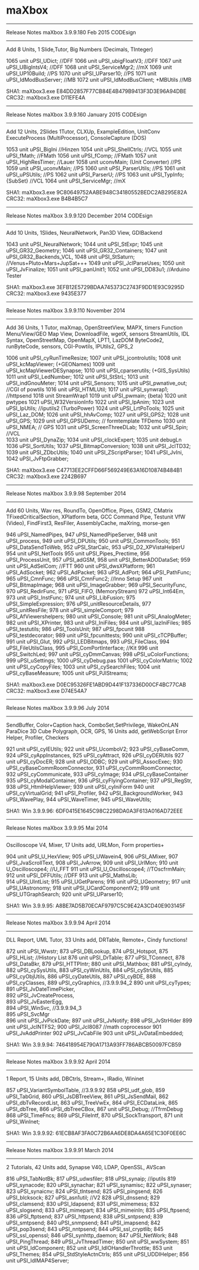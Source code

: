 maXbox
======

****************************************************************
Release Notes maXbox 3.9.9.180 Feb 2015 CODEsign
****************************************************************
Add 8 Units, 1 Slide,Tutor, Big Numbers (Decimals, TInteger)

1065 unit uPSI_UDict;                          //DFF
1066 unit uPSI_ubigFloatV3;                    //DFF
1067 unit uPSI_UBigIntsV4;                     //DFF 
1068 unit uPSI_ServiceMgr2;                    //mX
1069 unit uPSI_UP10Build;                      //PS
1070 unit uPSI_UParser10;                      //PS
1071 unit uPSI_IdModBusServer;                 //MB
1072 unit uPSI_IdModBusClient; +MBUtils        //MB

SHA1:  maXbox3.exe E84DD2857F77CB84E4B479B9413F3D3E96A94DBE
CRC32: maXbox3.exe D11EFE4A

****************************************************************
Release Notes maXbox 3.9.9.160 January 2015 CODEsign
****************************************************************
Add 12 Units, 2Slides 1Tutor, CLXUp, ExampleEdition, UnitConv
ExecuteProcess (MultiProcessor), ConsoleCapture (DOS)

1053 unit uPSI_BigIni                          //Hinzen
1054 unit uPSI_ShellCtrls;                     //VCL
1055 unit uPSI_fMath;                          //FMath
1056 unit uPSI_fComp;                          //FMath
1057 unit uPSI_HighResTimer;                   //Lauer
1058 unit uconvMain; (Unit Converter)          //PS	
1059 unit uPSI_uconvMain;                      //PS
1060 unit uPSI_ParserUtils;                    //PS
1061 unit uPSI_uPSUtils;                       //PS
1062 unit uPSI_ParserU;                        //PS
1063 unit uPSI_TypInfo; {SubSet}               //VCL
1064 unit uPSI_ServiceMgr;                     //mX	

SHA1:  maXbox3.exe 9C80649752AABE948C34180552BEDC2AB295E82A
CRC32: maXbox3.exe B4B4B5C7


****************************************************************
Release Notes maXbox 3.9.9.120 December 2014 CODEsign
****************************************************************
Add 10 Units, 1Slides, NeuralNetwork, Pan3D View, GDIBackend

1043 unit uPSI_NeuralNetwork;
1044 unit uPSI_StExpr;
1045 unit uPSI_GR32_Geometry;
1046 unit uPSI_GR32_Containers;
1047 unit uPSI_GR32_Backends_VCL,
1048 unit uPSI_StSaturn; //Venus+Pluto+Mars+JupSat+++
1049 unit uPSI_JclParseUses;
1050 unit uPSI_JvFinalize;
1051 unit uPSI_panUnit1;
1052 unit uPSI_DD83u1;  //Arduino Tester

SHA1:  maXbox3.exe 3EFB12E5729BDAA745373C2743F9DD1E93C9295D
CRC32: maXbox3.exe 9435E377


****************************************************************
Release Notes maXbox 3.9.9.110 November 2014
****************************************************************
Add 36 Units, 1 Tutor, maXmap, OpenStreetView, MAPX, timers
Function Menu/View/GEO Map View, DownloadFile, wgetX, sensors
StreamUtils, IDL Syntax, OpenStreetMap, OpenMapX, LPT1, LazDOM
ByteCode2, runByteCode, sensors, CGI-Powtils, IPUtils2, GPS_2

1006 unit uPSI_cyRunTimeResize;
1007 unit uPSI_jcontrolutils;
1008 unit uPSI_kcMapViewer; (+GEONames)
1009 unit uPSI_kcMapViewerDESynapse;
1010 unit uPSI_cparserutils; (+GIS_SysUtils) 
1011 unit uPSI_LedNumber;
1012 unit uPSI_StStrL;
1013 unit uPSI_indGnouMeter;
1014 unit uPSI_Sensors;
1015 unit uPSI_pwnative_out; //CGI of powtils
1016 unit uPSI_HTMLUtil;
1017 unit uPSI_synwrap1; //httpsend
1018 unit StreamWrap1
1019 unit uPSI_pwmain; {beta}
1020 unit pwtypes 
1021 uPSI_W32VersionInfo
1022 unit uPSI_IpAnim;
1023 unit uPSI_IpUtils; //iputils2 (TurboPower)
1024 unit uPSI_LrtPoTools;
1025 unit uPSI_Laz_DOM;
1026 unit uPSI_hhAvComp;
1027 unit uPSI_GPS2;
1028 unit uPSI_GPS;
1029 unit uPSI_GPSUDemo; // formtemplate TFDemo
1030 unit uPSI_NMEA;     // GPS
1031 unit uPSI_ScreenThreeDLab;
1032 unit uPSI_Spin; //VCL	
1033 unit uPSI_DynaZip;
1034 unit uPSI_clockExpert;
1035 unit debugLn
1036 uPSI_SortUtils;
1037 uPSI_BitmapConversion;
1038 unit uPSI_JclTD32;
1039 unit uPSI_ZDbcUtils;
1040 unit uPSI_ZScriptParser;
1041 uPSI_JvIni,
1042 uPSI_JvFtpGrabber;

SHA1:  maXbox3.exe C47713EE2CFFD66F569249E63A16D10874B484B1
CRC32: maXbox3.exe 2242B697


****************************************************************
Release Notes maXbox 3.9.9.98 September 2014
****************************************************************
Add 60 Units, Wav res, RoundTo, OpenOffice, Pipes, GSM2, CMatrix
TFixedCriticalSection, XPlatform beta, GCC Command Pipe, Testunit
VfW (Video), FindFirst3, ResFiler, AssemblyCache, maXring, morse-gen

946 uPSI_NamedPipes,
947 uPSI_NamedPipeServer,
948 unit uPSI_process,
949 unit uPSI_DPUtils;
950 unit uPSI_CommonTools;
951 uPSI_DataSendToWeb,
952 uPSI_StarCalc,
953 uPSI_D2_XPVistaHelperU
954 unit uPSI_NetTools
955 unit uPSI_Pipes_Prectime, 
956 uPSI_ProcessUnit,
957 uPSI_adGSM,
958 unit uPSI_BetterADODataSet;
959 unit uPSI_AdSelCom; //FTT
960 unit uPSI_dwsXPlatform;
961 uPSI_AdSocket;
962 uPSI_AdPacket;
963 uPSI_AdPort;
964 uPSI_PathFunc;
965 uPSI_CmnFunc;
966 uPSI_CmnFunc2; //Inno Setup
967 unit uPSI_BitmapImage;
968 unit uPSI_ImageGrabber;
969 uPSI_SecurityFunc,
970 uPSI_RedirFunc,
971 uPSI_FIFO, (MemoryStream)
972 uPSI_Int64Em,
973 unit uPSI_InstFunc;
974 unit uPSI_LibFusion;
975 uPSI_SimpleExpression;
976 uPSI_unitResourceDetails,
977 uPSI_unitResFile;
978 unit uPSI_simpleComport;
979 uPSI_AfViewershelpers;
980 unit uPSI_Console;
981 unit uPSI_AnalogMeter;
982 unit uPSI_XPrinter,
983 unit uPSI_IniFiles;
984 unit uPSI_lazIniFiles;
985 uPSI_testutils;
986 uPSI_ToolsUnit;
987 uPSI_fpcunit
988 uPSI_testdecorator;
989 unit uPSI_fpcunittests;
990 unit uPSI_cTCPBuffer;
991 unit uPSI_Glut,
992 uPSI_LEDBitmaps,
993 uPSI_FileClass,
994 uPSI_FileUtilsClass,
995 uPSI_ComPortInterface; //Kit
996 unit uPSI_SwitchLed;
997 unit uPSI_cyDmmCanvas;
998 uPSI_uColorFunctions;
999 uPSI_uSettings;
1000 uPSI_cyDebug.pas
1001 uPSI_cyColorMatrix;
1002 unit uPSI_cyCopyFiles;
1003 unit uPSI_cySearchFiles;
1004 unit uPSI_cyBaseMeasure;
1005 unit uPSI_PJIStreams;

SHA1:  maXbox3.exe D0EC95326FE1ABD9D441F137336D00CF4BC77CAB
CRC32: maXbox3.exe D74E54A7


****************************************************************
Release Notes maXbox 3.9.9.96 July 2014
****************************************************************
SendBuffer, Color+Caption hack, ComboSet,SetPrivilege, WakeOnLAN
ParaDice 3D Cube Polygraph, OCR, GPS, 16 Units add, getWebScript
Error Helper, Profiler, Checkers

921 unit uPSI_cyIEUtils;
922 unit uPSI_UcomboV2;
923 uPSI_cyBaseComm,
924 uPSI_cyAppInstances,
925 uPSI_cyAttract,
926 uPSI_cyDERUtils
927 unit uPSI_cyDocER;
928 unit uPSI_ODBC;
929 unit uPSI_AssocExec;
930 uPSI_cyBaseCommRoomConnector,
931 uPSI_cyCommRoomConnector,
932 uPSI_cyCommunicate,
933 uPSI_cyImage;
934 uPSI_cyBaseContainer
935 uPSI_cyModalContainer,
936 uPSI_cyFlyingContainer;
937 uPSI_RegStr,
938 uPSI_HtmlHelpViewer;
939 unit uPSI_cyIniForm
940 unit uPSI_cyVirtualGrid;
941 uPSI_Profiler,
942 uPSI_BackgroundWorker,
943 uPSI_WavePlay,
944 uPSI_WaveTimer,
945 uPSI_WaveUtils;

SHA1: Win 3.9.9.96: 6DF0415E1645C98C2298DA0A3F613A016AD72EEE

****************************************************************
Release Notes maXbox 3.9.9.95 Mai 2014
****************************************************************
Oscilloscope V4, Mixer, 17 Units add, URLMon, Form properties+

904 unit uPSI_U_HexView;
905 uPSI_UWavein4,
906 uPSI_AMixer,
907 uPSI_JvaScrollText,
908 uPSI_JvArrow,
909 unit uPSI_UrlMon;
910 unit U_Oscilloscope4;  //U_FFT
911 unit uPSI_U_Oscilloscope4; //TOscfrmMain;
912 unit uPSI_DFFUtils;  //DFF
913 unit uPSI_MathsLib;  
914 uPSI_UIntList;
915 uPSI_UGetParens;
916 unit uPSI_UGeometry;
917 unit uPSI_UAstronomy;
918 unit uPSI_UCardComponentV2;
919 unit uPSI_UTGraphSearch;
920 unit uPSI_UParser10;

SHA1: Win 3.9.9.95: A8BE7AD5B70ECAF9797C5C9E42A3CD40E903145F

****************************************************************
Release Notes maXbox 3.9.9.94 April 2014
****************************************************************
DLL Report, UML Tutor, 33 Units add, DRTable, Remote+, Cindy functions!

872 unit uPSI_Wwstr;
873 uPSI_DBLookup,
874 uPSI_Hotspot,
875 uPSI_HList; //History List
876 unit uPSI_DrTable;
877 uPSI_TConnect,
878 uPSI_DataBkr,
879 uPSI_HTTPIntr;
880 unit uPSI_Mathbox;
881 uPSI_cyIndy,
882 uPSI_cySysUtils,
883 uPSI_cyWinUtils,
884 uPSI_cyStrUtils,
885 uPSI_cyObjUtils,
886 uPSI_cyDateUtils,
887 uPSI_cyBDE,
888 uPSI_cyClasses,
889 uPSI_cyGraphics,  //3.9.9.94_2
890 unit uPSI_cyTypes;
891 uPSI_JvDateTimePicker,                     
892 uPSI_JvCreateProcess,                      
893 uPSI_JvEasterEgg,                          
894 uPSI_WinSvc,  //3.9.9.94_3                 
895 uPSI_SvcMgr                                
896 unit uPSI_JvPickDate;
897 unit uPSI_JvNotify;
898 uPSI_JvStrHlder
899 unit uPSI_JclNTFS2;
900 uPSI_Jcl8087 //math coprocessor
901 uPSI_JvAddPrinter
902 uPSI_JvCabFile
903 unit uPSI_JvDataEmbedded;

SHA1: Win 3.9.9.94: 746418954E790A1713A93FF786ABCB50097FCB59

****************************************************************
Release Notes maXbox 3.9.9.92 April 2014
****************************************************************
1 Report, 15 Units add, DBCtrls, Stream+, IRadio, Wininet

857 uPSI_VariantSymbolTable, //3.9.9.92
858 uPSI_udf_glob,
859 uPSI_TabGrid,
860 uPSI_JsDBTreeView,
861 uPSI_JsSendMail,
862 uPSI_dbTvRecordList,
863 uPSI_TreeVwEx,
864 uPSI_ECDataLink,
865 uPSI_dbTree,
866 uPSI_dbTreeCBox,
867 unit uPSI_Debug; //TfrmDebug
868 uPSI_TimeFncs;
869 uPSI_FileIntf,
870 uPSI_SockTransport,
871 unit uPSI_WinInet;

SHA1: Win 3.9.9.92: 61ECB8AF3FA0C72B6AA6DE8DA4A65E1C30F0EE6C

****************************************************************
Release Notes maXbox 3.9.9.91 March 2014
****************************************************************
2 Tutorials, 42 Units add, Synapse V40, LDAP, OpenSSL, AVScan

816 uPSI_TabNotBk;
817 uPSI_udwsfiler;
818 uPSI_synaip; //iputils
819 uPSI_synacode;
820 uPSI_synachar;
821 uPSI_synamisc;
822 uPSI_synaser;
823 uPSI_synaicnv;
824 uPSI_tlntsend;
825 uPSI_pingsend;
826 uPSI_blcksock;
827 uPSI_asn1util; //V2
828 uPSI_dnssend;
829 uPSI_clamsend;
830 uPSI_ldapsend;
831 uPSI_mimemess;
832 uPSI_slogsend;
833 uPSI_mimepart;
834 uPSI_mimeinln;
835 uPSI_ftpsend;
836 uPSI_ftptsend;
837 uPSI_httpsend;
838 uPSI_sntpsend;
839 uPSI_smtpsend;
840 uPSI_snmpsend;
841 uPSI_imapsend;
842 uPSI_pop3send;
843 uPSI_nntpsend;
844 uPSI_ssl_cryptlib;
845 uPSI_ssl_openssl;
846 uPSI_synhttp_daemon;
847 uPSI_NetWork;
848 uPSI_PingThread;
849 uPSI_JvThreadTimer;
850 unit uPSI_wwSystem;
851 unit uPSI_IdComponent;
852 unit uPSI_IdIOHandlerThrottle;
853 unit uPSI_Themes;
854 uPSI_StdStyleActnCtrls;
855 unit uPSI_UDDIHelper;
856 unit uPSI_IdIMAP4Server;

